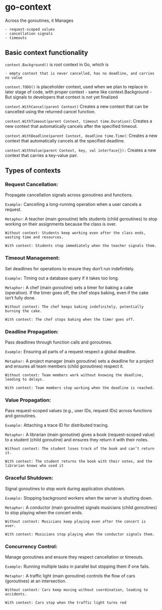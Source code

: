 # go-context

Across the goroutines, it Manages
    
    - request-scoped values
    - cancellation signals
    - timeouts

## Basic context functionality
`context.Background()` is root context in Go, which is 

    - empty context that is never cancelled, has no deadline, and carries no value

`context.TODO()` is placeholder context, used when we plan to replace in later stage of code, with proper context
    - same like context.Background
    - But signals to developers that context is not yet finalized

`context.WithCancel(parent Context)`
    Creates a new context that can be cancelled using the returned cancel function.

`context.WithTimeout(parent Context, timeout time.Duration)`:
    Creates a new context that automatically cancels after the specified timeout.

`context.WithDeadline(parent Context, deadline time.Time)`:
    Creates a new context that automatically cancels at the specified deadline.


`context.WithValue(parent Context, key, val interface{}):`
    Creates a new context that carries a key-value pair.


## Types of contexts

### Request Cancellation:

Propagate cancellation signals across goroutines and functions.

`Example:` Cancelling a long-running operation when a user cancels a request.

`Metaphor`: A teacher (main goroutine) tells students (child goroutines) to stop working on their assignments because the class is over.
    
    Without context: Students keep working even after the class ends, wasting time and resources.

    With context: Students stop immediately when the teacher signals them.

### Timeout Management:

Set deadlines for operations to ensure they don’t run indefinitely.

`Example:` Timing out a database query if it takes too long.

`Metaphor:` A chef (main goroutine) sets a timer for baking a cake (operation). If the timer goes off, the chef stops baking, even if the cake isn’t fully done.

    Without context: The chef keeps baking indefinitely, potentially burning the cake.

    With context: The chef stops baking when the timer goes off.

### Deadline Propagation:

Pass deadlines through function calls and goroutines.

`Example:` Ensuring all parts of a request respect a global deadline.

`Metaphor:` A project manager (main goroutine) sets a deadline for a project and ensures all team members (child goroutines) respect it.

    Without context: Team members work without knowing the deadline, leading to delays.

    With context: Team members stop working when the deadline is reached.

### Value Propagation:

Pass request-scoped values (e.g., user IDs, request IDs) across functions and goroutines.

`Example:` Attaching a trace ID for distributed tracing.

`Metaphor:` A librarian (main goroutine) gives a book (request-scoped value) to a student (child goroutine) and ensures they return it with their notes.

    Without context: The student loses track of the book and can’t return it.

    With context: The student returns the book with their notes, and the librarian knows who used it

### Graceful Shutdown:

Signal goroutines to stop work during application shutdown.

`Example:` Stopping background workers when the server is shutting down.

`Metaphor:` A conductor (main goroutine) signals musicians (child goroutines) to stop playing when the concert ends.

    Without context: Musicians keep playing even after the concert is over.

    With context: Musicians stop playing when the conductor signals them.

### Concurrency Control:

Manage goroutines and ensure they respect cancellation or timeouts.

`Example:` Running multiple tasks in parallel but stopping them if one fails.

`Metaphor:` A traffic light (main goroutine) controls the flow of cars (goroutines) at an intersection.

    Without context: Cars keep moving without coordination, leading to accidents.

    With context: Cars stop when the traffic light turns red

